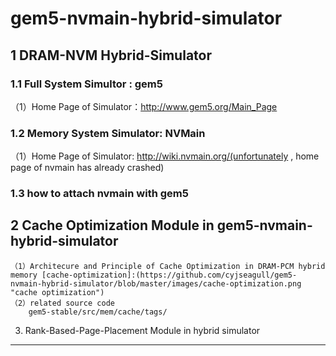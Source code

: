 # gem5-nvmain-hybrid-simulator
1 DRAM-NVM Hybrid-Simulator
-----------------------------
### 1.1 Full System Simultor : gem5
（1）Home Page of Simulator：http://www.gem5.org/Main_Page

### 1.2 Memory System Simulator: NVMain
（1）Home Page of Simulator: http://wiki.nvmain.org/(unfortunately , home page of nvmain has already crashed)

### 1.3 how to attach nvmain with gem5

2 Cache Optimization Module in gem5-nvmain-hybrid-simulator
--------------------------------
    （1）Architecure and Principle of Cache Optimization in DRAM-PCM hybrid memory [cache-optimization]:(https://github.com/cyjseagull/gem5-nvmain-hybrid-simulator/blob/master/images/cache-optimization.png "cache optimization")
    （2）related source code
        gem5-stable/src/mem/cache/tags/
  
3. Rank-Based-Page-Placement Module in hybrid simulator
--------------------------------



